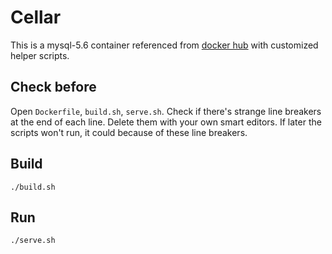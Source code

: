 # Cellar

This is a mysql-5.6 container referenced from [docker hub](https://registry.hub.docker.com/_/mysql/) with customized helper scripts.

## Check before
Open `Dockerfile`, `build.sh`, `serve.sh`. Check if there's strange line breakers at the end of each line. Delete them with your own smart editors. If later the scripts won't run, it could because of these line breakers.

## Build

```
./build.sh
```

## Run

```
./serve.sh
```


